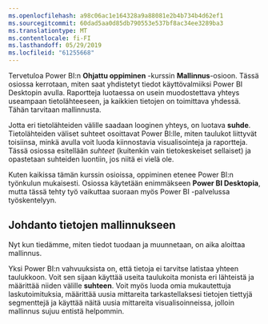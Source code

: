 ```yaml
---
ms.openlocfilehash: a98c06ac1e164328a9a88081e2b4b734b4d62ef1
ms.sourcegitcommit: 60dad5aa0d85db790553e537bf8ac34ee3289ba3
ms.translationtype: MT
ms.contentlocale: fi-FI
ms.lasthandoff: 05/29/2019
ms.locfileid: "61255668"
---
```

Tervetuloa Power BI:n **Ohjattu oppiminen** -kurssin **Mallinnus**-osioon. Tässä osiossa kerrotaan, miten saat yhdistetyt tiedot käyttövalmiiksi Power BI Desktopin avulla. Raportteja luotaessa on usein muodostettava yhteys useampaan tietolähteeseen, ja kaikkien tietojen on toimittava yhdessä. Tähän tarvitaan mallinnusta.

Jotta eri tietolähteiden välille saadaan looginen yhteys, on luotava **suhde**. Tietolähteiden väliset suhteet osoittavat Power BI:lle, miten taulukot liittyvät toisiinsa, minkä avulla voit luoda kiinnostavia visualisointeja ja raportteja. Tässä osiossa esitellään *suhteet* (kuitenkin vain tietokeskeiset sellaiset) ja opastetaan suhteiden luontiin, jos niitä ei vielä ole.

Kuten kaikissa tämän kurssin osioissa, oppiminen etenee Power BI:n työnkulun mukaisesti. Osiossa käytetään enimmäkseen **Power BI Desktopia**, mutta tässä tehty työ vaikuttaa suoraan myös Power BI -palvelussa työskentelyyn.

## <a name="introduction-to-modeling-your-data"></a>Johdanto tietojen mallinnukseen
Nyt kun tiedämme, miten tiedot tuodaan ja muunnetaan, on aika aloittaa mallinnus.

Yksi Power BI:n vahvuuksista on, että tietoja ei tarvitse latistaa yhteen taulukkoon. Voit sen sijaan käyttää useita taulukoita monista eri lähteistä ja määrittää niiden välille **suhteen**. Voit myös luoda omia mukautettuja laskutoimituksia, määrittää uusia mittareita tarkastellaksesi tietojen tiettyjä segmenttejä ja käyttää näitä uusia mittareita visualisoinneissa, jolloin mallinnus sujuu entistä helpommin.

